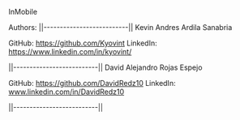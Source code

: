 InMobile


Authors:
||--------------------------||
Kevin Andres Ardila Sanabria

GitHub: https://github.com/Kyovint
LinkedIn: https://www.linkedin.com/in/kyovint/

||--------------------------||
David Alejandro Rojas Espejo

GitHub: https://github.com/DavidRedz10
LinkedIn: www.linkedin.com/in/DavidRedz10

||--------------------------||
